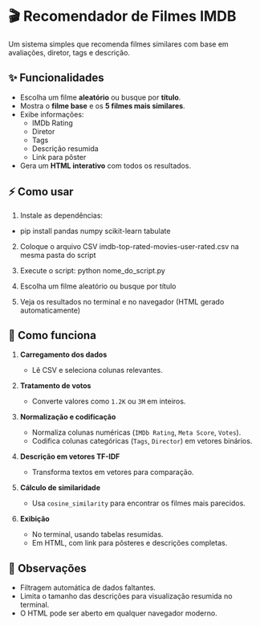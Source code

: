 # 🎬 Recomendador de Filmes IMDB

Um sistema simples que recomenda filmes similares com base em avaliações, diretor, tags e descrição.  

## ✨ Funcionalidades

- Escolha um filme **aleatório** ou busque por **título**.
- Mostra o **filme base** e os **5 filmes mais similares**.
- Exibe informações:
  - IMDb Rating  
  - Diretor  
  - Tags  
  - Descrição resumida  
  - Link para pôster  
- Gera um **HTML interativo** com todos os resultados.

## ⚡ Como usar

1. Instale as dependências:
- pip install pandas numpy scikit-learn tabulate
  
2. Coloque o arquivo CSV imdb-top-rated-movies-user-rated.csv na mesma pasta do script

3. Execute o script: python nome_do_script.py

4. Escolha um filme aleatório ou busque por título

5. Veja os resultados no terminal e no navegador (HTML gerado automaticamente)

## 🔧 Como funciona

1. **Carregamento dos dados**  
   - Lê CSV e seleciona colunas relevantes.

2. **Tratamento de votos**  
   - Converte valores como `1.2K` ou `3M` em inteiros.

3. **Normalização e codificação**  
   - Normaliza colunas numéricas (`IMDb Rating`, `Meta Score`, `Votes`).  
   - Codifica colunas categóricas (`Tags`, `Director`) em vetores binários.

4. **Descrição em vetores TF-IDF**  
   - Transforma textos em vetores para comparação.

5. **Cálculo de similaridade**  
   - Usa `cosine_similarity` para encontrar os filmes mais parecidos.

6. **Exibição**  
   - No terminal, usando tabelas resumidas.  
   - Em HTML, com link para pôsteres e descrições completas.

## 📌 Observações

- Filtragem automática de dados faltantes.  
- Limita o tamanho das descrições para visualização resumida no terminal.  
- O HTML pode ser aberto em qualquer navegador moderno.
